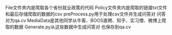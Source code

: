 File文件夹内是爬取各个省份就业政策的代码
Policy文件夹内是爬取的链接txt文件和最后存储爬取的数据的csv
preProcess.py用于处理csv文件并生成问答对 问答对为qa.cv
MediaData是其他同学从牛客、BOOS直聘、知乎、实习僧、微博上爬取的数据 Generate.py从这些数据中生成问答对 也保存到qa.cv
